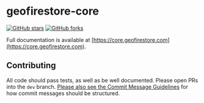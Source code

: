 # geofirestore-core

[![GitHub stars](https://img.shields.io/github/stars/MichaelSolati/geofirestore-core)](https://github.com/MichaelSolati/geofirestore-core/stargazers) [![GitHub forks](https://img.shields.io/github/forks/MichaelSolati/geofirestore-core)](https://github.com/MichaelSolati/geofirestore-core/network/members)

Full documentation is available at [https://core.geofirestore.com](https://core.geofirestore.com).

## Contributing

All code should pass tests, as well as be well documented. Please open PRs into the `dev` branch. [Please also see the Commit Message Guidelines](CONTRIBUTING.md) for how commit messages should be structured.

